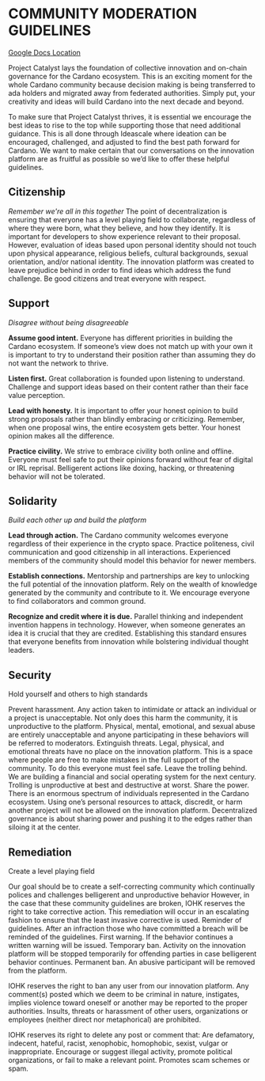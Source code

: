 # COMMUNITY MODERATION GUIDELINES
[Google Docs Location](https://docs.google.com/document/d/1G__eWrmsUxecET2e3zIniPSQJ-FWI1YAGJ-vLwzm8U8/edit)

Project Catalyst lays the foundation of collective innovation and on-chain governance for the Cardano ecosystem. This is an exciting moment for the whole Cardano community because decision making is being transferred to ada holders and migrated away from federated authorities. Simply put, your creativity and  ideas will build Cardano into the next decade and beyond.

To make sure that Project Catalyst thrives, it is essential we encourage the best ideas to rise to the top while supporting those that need additional guidance. This is all done through Ideascale where ideation can be encouraged, challenged, and adjusted to find the best path forward for Cardano. We want to make certain that our conversations on the innovation platform are as fruitful as possible so we’d like to offer these helpful guidelines.

## Citizenship
*Remember we're all in this together*
The point of decentralization is ensuring that everyone has a level playing field to collaborate, regardless of where they were born, what they believe, and how they identify. It is important for developers to show experience relevant to their proposal. However, evaluation of ideas based upon personal identity should not touch upon physical appearance, religious beliefs, cultural backgrounds, sexual orientation, and/or national identity. The innovation platform was created to leave prejudice behind in order to find ideas which address the fund challenge. Be good citizens and treat everyone with respect.

## Support
*Disagree without being disagreeable*

**Assume good intent.** Everyone has different priorities in building the Cardano ecosystem. If someone’s view does not match up with your own it is important to try to understand their position rather than assuming they do not want the network to thrive.

**Listen first.** Great collaboration is founded upon listening to understand. Challenge and support ideas based on their content rather than their face value perception.

**Lead with honesty.** It is important to offer your honest opinion to build strong proposals rather than blindly embracing or criticizing. Remember, when one proposal wins, the entire ecosystem gets better. Your honest opinion makes all the difference.

**Practice civility.** We strive to embrace civility both online and offline. Everyone must feel safe to put their opinions forward without fear of digital or IRL reprisal. Belligerent actions like doxing, hacking, or threatening behavior will not be tolerated.

## Solidarity
*Build each other up and build the platform*

**Lead through action.** The Cardano community welcomes everyone regardless of their experience in the crypto space. Practice politeness, civil communication and good citizenship in all interactions. Experienced members of the community should model this behavior for newer members.

**Establish connections.** Mentorship and partnerships are key to unlocking the full potential of the innovation platform. Rely on the wealth of knowledge generated by the community and contribute to it. We encourage everyone to find collaborators and common ground.

**Recognize and credit where it is due.** Parallel thinking and independent invention happens in technology. However, when someone generates an idea it is crucial that they are credited. Establishing this standard ensures that everyone benefits from innovation while bolstering individual thought leaders.

## Security
Hold yourself and others to high standards

Prevent harassment. Any action taken to intimidate or attack an individual or a project is unacceptable. Not only does this harm the community, it is unproductive to the platform. Physical, mental, emotional, and sexual abuse are entirely unacceptable and anyone participating in these behaviors will be referred to moderators.
Extinguish threats. Legal, physical, and emotional threats have no place on the innovation platform. This is a space where people are free to make mistakes in the full support of the community. To do this everyone must feel safe.
Leave the trolling behind. We are building a financial and social operating system for the next century. Trolling is unproductive at best and destructive at worst. 
Share the power. There is an enormous spectrum of individuals represented in the Cardano ecosystem. Using one’s personal resources to attack, discredit, or harm another project will not be allowed on the innovation platform. Decentralized governance is about sharing power and pushing it to the edges rather than siloing it at the center.

## Remediation

Create a level playing field

Our goal should be to create a self-correcting community which continually polices and challenges belligerent and unproductive behavior However, in the case that these community guidelines are broken, IOHK reserves the right to take corrective action. This remediation will occur in an escalating fashion to ensure that the least invasive corrective is used. 
Reminder of guidelines. After an infraction those who have committed a breach will be reminded of the guidelines.
First warning. If the behavior continues a written warning will be issued.
Temporary ban. Activity on the innovation platform will be stopped temporarily for offending parties in case belligerent behavior continues.
Permanent ban. An abusive participant will be removed from the platform.

IOHK reserves the right to ban any user from our innovation platform. Any comment(s) posted which we deem to be criminal in nature, instigates, implies violence toward oneself or another may be reported to the proper authorities. Insults, threats or harassment of other users, organizations or employees (neither direct nor metaphorical) are prohibited.

IOHK reserves its right to delete any post or comment that:
Are defamatory, indecent, hateful, racist, xenophobic, homophobic, sexist, vulgar or inappropriate.
Encourage or suggest illegal activity, promote political organizations, or fail to make a relevant point.
Promotes scam schemes or spam.

